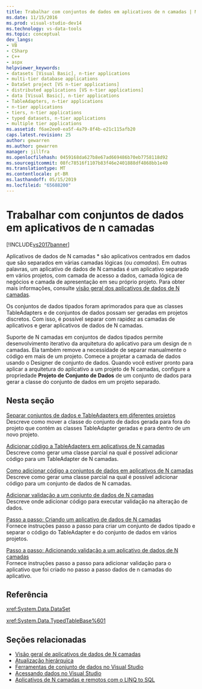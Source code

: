 ```yaml
---
title: Trabalhar com conjuntos de dados em aplicativos de n camadas | Microsoft Docs
ms.date: 11/15/2016
ms.prod: visual-studio-dev14
ms.technology: vs-data-tools
ms.topic: conceptual
dev_langs:
- VB
- CSharp
- C++
- aspx
helpviewer_keywords:
- datasets [Visual Basic], n-tier applications
- multi-tier database applications
- DataSet project [VS n-tier applications]
- distributed applications [VS n-tier applications]
- data [Visual Basic], n-tier applications
- TableAdapters, n-tier applications
- n-tier applications
- tiers, n-tier applications
- typed datasets, n-tier applications
- multiple tier applications
ms.assetid: f6ae2ee0-ea5f-4a79-8f4b-e21c115afb20
caps.latest.revision: 25
author: gewarren
ms.author: gewarren
manager: jillfra
ms.openlocfilehash: 0459168da627b8e67ad669486b70eb7758118d92
ms.sourcegitcommit: 08fc78516f1107b83f46e2401888df4868bb1e40
ms.translationtype: MT
ms.contentlocale: pt-BR
ms.lasthandoff: 05/15/2019
ms.locfileid: "65688200"
---
```

# <a name="work-with-datasets-in-n-tier-applications"></a>Trabalhar com conjuntos de dados em aplicativos de n camadas
[!INCLUDE[vs2017banner](../includes/vs2017banner.md)]

Aplicativos de dados de N camadas * são aplicativos centrados em dados que são separados em várias camadas lógicas (ou *camadas*). Em outras palavras, um aplicativo de dados de N camadas é um aplicativo separado em vários projetos, com camada de acesso a dados, camada lógica de negócios e camada de apresentação em seu próprio projeto. Para obter mais informações, consulte [visão geral dos aplicativos de dados de N camadas](../data-tools/n-tier-data-applications-overview.md).  
  
 Os conjuntos de dados tipados foram aprimorados para que as classes TableAdapters e de conjuntos de dados possam ser geradas em projetos discretos. Com isso, é possível separar com rapidez as camadas de aplicativos e gerar aplicativos de dados de N camadas.  
  
 Suporte de N camadas em conjuntos de dados tipados permite desenvolvimento iterativo da arquitetura do aplicativo para um design de n camadas. Ela também remove a necessidade de separar manualmente o código em mais de um projeto. Comece a projetar a camada de dados usando o Designer de conjunto de dados. Quando você estiver pronto para aplicar a arquitetura do aplicativo a um projeto de N camadas, configure a propriedade **Projeto de Conjunto de Dados** de um conjunto de dados para gerar a classe do conjunto de dados em um projeto separado.  
  
## <a name="in-this-section"></a>Nesta seção  
 [Separar conjuntos de dados e TableAdapters em diferentes projetos](../data-tools/separate-datasets-and-tableadapters-into-different-projects.md)  
 Descreve como mover a classe do conjunto de dados gerada para fora do projeto que contém as classes TableAdapter geradas e para dentro de um novo projeto.  
  
 [Adicionar código a TableAdapters em aplicativos de N camadas](../data-tools/add-code-to-tableadapters-in-n-tier-applications.md)  
 Descreve como gerar uma classe parcial na qual é possível adicionar código para um TableAdapter de N camadas.  
  
 [Como adicionar código a conjuntos de dados em aplicativos de N camadas](../data-tools/add-code-to-datasets-in-n-tier-applications.md)  
 Descreve como gerar uma classe parcial na qual é possível adicionar código para um conjunto de dados de N camadas.  
  
 [Adicionar validação a um conjunto de dados de N camadas](../data-tools/add-validation-to-an-n-tier-dataset.md)  
 Descreve onde adicionar código para executar validação na alteração de dados.  
  
 [Passo a passo: Criando um aplicativo de dados de N camadas](../data-tools/walkthrough-creating-an-n-tier-data-application.md)  
 Fornece instruções passo a passo para criar um conjunto de dados tipado e separar o código do TableAdapter e do conjunto de dados em vários projetos.  
  
 [Passo a passo: Adicionando validação a um aplicativo de dados de N camadas](https://msdn.microsoft.com/library/b35d072c-31f0-49ba-a225-69177592c265)  
 Fornece instruções passo a passo para adicionar validação para o aplicativo que foi criado no passo a passo dados de n camadas do aplicativo.  
  
## <a name="reference"></a>Referência  
 <xref:System.Data.DataSet>  
  
 <xref:System.Data.TypedTableBase%601>  
  
## <a name="related-sections"></a>Seções relacionadas

- [Visão geral de aplicativos de dados de N camadas](../data-tools/n-tier-data-applications-overview.md)   
- [Atualização hierárquica](../data-tools/hierarchical-update.md)   
- [Ferramentas de conjunto de dados no Visual Studio](../data-tools/dataset-tools-in-visual-studio.md)   
- [Acessando dados no Visual Studio](../data-tools/accessing-data-in-visual-studio.md)   
- [Aplicativos de N camadas e remotos com o LINQ to SQL](https://msdn.microsoft.com/library/854a1cdd-53cb-45f5-83ca-63962a9b3598)